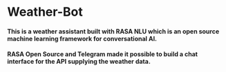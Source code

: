 # Weather-Bot

#### This is a weather assistant built with RASA NLU which is an open source machine learning framework for conversational AI.

#### RASA Open Source and Telegram made it possible to build a chat interface for the API supplying the weather data.
